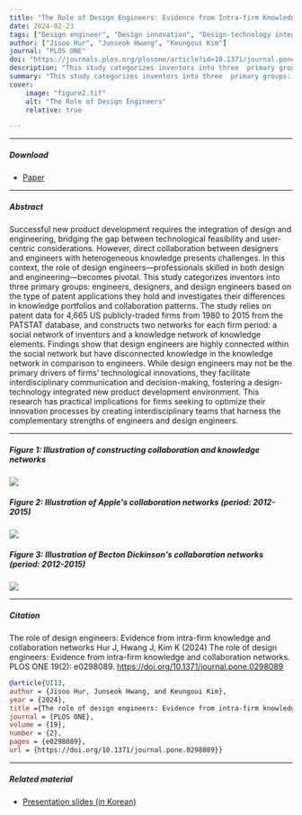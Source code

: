 ```yaml
---
title: "The Role of Design Engineers: Evidence from Intra-firm Knowledge and Collaboration Networks" 
date: 2024-02-23
tags: ["Design engineer", "Design innovation", "Design-technology integration", "Knowledge networks", "Collaboration networks"]
author: ["Jisoo Hur", "Junseok Hwang", "Keungoui Kim"]
journal: "PLOS ONE"
doi: "https://journals.plos.org/plosone/article?id=10.1371/journal.pone.0298089"
description: "This study categorizes inventors into three  primary groups: engineers, designers, and design engineers based on the type of patent  applications they hold and investigates their differences in knowledge portfolios and collaboration patterns." 
summary: "This study categorizes inventors into three  primary groups: engineers, designers, and design engineers based on the type of patent  applications they hold and investigates their differences in knowledge portfolios and collaboration patterns." 
cover:
    image: "figure2.tif"
    alt: "The Role of Design Engineers"
    relative: true

---
```


---

##### Download

+ [Paper](https://journals.plos.org/plosone/article?id=10.1371/journal.pone.0298089)

---

##### Abstract

Successful new product development requires the integration of design and engineering, bridging the gap between technological feasibility and user-centric considerations. However, direct collaboration between designers and engineers with heterogeneous knowledge presents challenges. In this context, the role of design engineers—professionals skilled in both design and engineering—becomes pivotal. This study categorizes inventors into three primary groups: engineers, designers, and design engineers based on the type of patent applications they hold and investigates their differences in knowledge portfolios and collaboration patterns. The study relies on patent data for 4,665 US publicly-traded firms from 1980 to 2015 from the PATSTAT database, and constructs two networks for each firm period: a social network of inventors and a knowledge network of knowledge elements. Findings show that design engineers are highly connected within the social network but have disconnected knowledge in the knowledge network in comparison to engineers. While design engineers may not be the primary drivers of firms’ technological innovations, they facilitate interdisciplinary communication and decision-making, fostering a design-technology integrated new product development environment. This research has practical implications for firms seeking to optimize their innovation processes by creating interdisciplinary teams that harness the complementary strengths of engineers and design engineers.

---

##### Figure 1: Illustration of constructing collaboration and knowledge networks

![](figure1.tif)

##### Figure 2: Illustration of Apple's collaboration networks (period: 2012-2015)

![](figure2.tif)

##### Figure 3: Illustration of Becton Dickinson's collaboration networks (period: 2012-2015)

![](figure3.tif)

---

##### Citation

The role of design engineers: Evidence from intra-firm knowledge and collaboration networks
Hur J, Hwang J, Kim K (2024) The role of design engineers: Evidence from intra-firm knowledge and collaboration networks. PLOS ONE 19(2): e0298089. https://doi.org/10.1371/journal.pone.0298089

```BibTeX
@article{UI13,
author = {Jisoo Hur, Junseok Hwang, and Keungoui Kim},
year = {2024},
title ={The role of design engineers: Evidence from intra-firm knowledge and collaboration networks},
journal = {PLOS ONE},
volume = {19},
number = {2},
pages = {e0298089},
url = {https://doi.org/10.1371/journal.pone.0298089}}
```

---

##### Related material

+ [Presentation slides (in Korean)](presentation.pdf)
